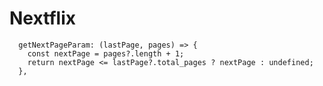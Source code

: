 # Nextflix

      getNextPageParam: (lastPage, pages) => {
        const nextPage = pages?.length + 1;
        return nextPage <= lastPage?.total_pages ? nextPage : undefined;
      },
